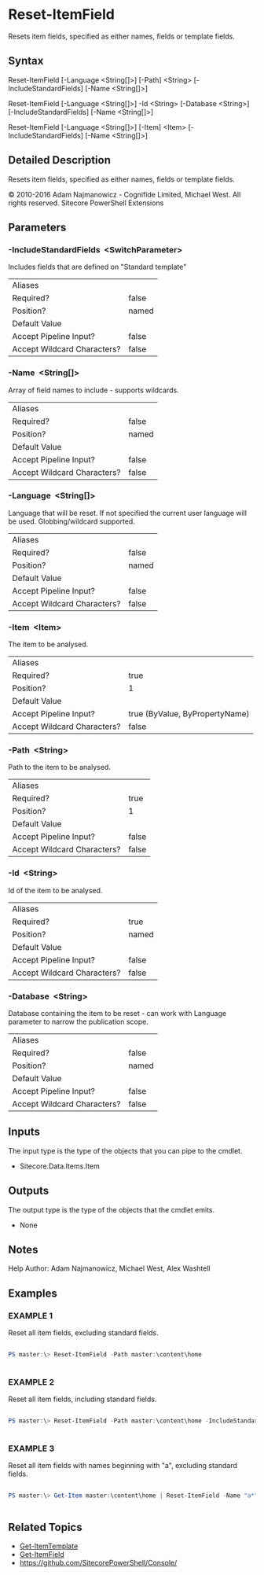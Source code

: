 # Reset-ItemField 
 
Resets item fields, specified as either names, fields or template fields. 
 
## Syntax 
 
Reset-ItemField [-Language &lt;String[]&gt;] [-Path] &lt;String&gt; [-IncludeStandardFields] [-Name &lt;String[]&gt;] 
 
Reset-ItemField [-Language &lt;String[]&gt;] -Id &lt;String&gt; [-Database &lt;String&gt;] [-IncludeStandardFields] [-Name &lt;String[]&gt;] 
 
Reset-ItemField [-Language &lt;String[]&gt;] [-Item] &lt;Item&gt; [-IncludeStandardFields] [-Name &lt;String[]&gt;] 
 
 
## Detailed Description 
 
Resets item fields, specified as either names, fields or template fields. 
 
© 2010-2016 Adam Najmanowicz - Cognifide Limited, Michael West. All rights reserved. Sitecore PowerShell Extensions 
 
## Parameters 
 
### -IncludeStandardFields&nbsp; &lt;SwitchParameter&gt; 
 
Includes fields that are defined on "Standard template" 
 
<table>
    <thead></thead>
    <tbody>
        <tr>
            <td>Aliases</td>
            <td></td>
        </tr>
        <tr>
            <td>Required?</td>
            <td>false</td>
        </tr>
        <tr>
            <td>Position?</td>
            <td>named</td>
        </tr>
        <tr>
            <td>Default Value</td>
            <td></td>
        </tr>
        <tr>
            <td>Accept Pipeline Input?</td>
            <td>false</td>
        </tr>
        <tr>
            <td>Accept Wildcard Characters?</td>
            <td>false</td>
        </tr>
    </tbody>
</table> 
 
### -Name&nbsp; &lt;String[]&gt; 
 
Array of field names to include - supports wildcards. 
 
<table>
    <thead></thead>
    <tbody>
        <tr>
            <td>Aliases</td>
            <td></td>
        </tr>
        <tr>
            <td>Required?</td>
            <td>false</td>
        </tr>
        <tr>
            <td>Position?</td>
            <td>named</td>
        </tr>
        <tr>
            <td>Default Value</td>
            <td></td>
        </tr>
        <tr>
            <td>Accept Pipeline Input?</td>
            <td>false</td>
        </tr>
        <tr>
            <td>Accept Wildcard Characters?</td>
            <td>false</td>
        </tr>
    </tbody>
</table> 
 
### -Language&nbsp; &lt;String[]&gt; 
 
Language that will be reset. If not specified the current user language will be used. Globbing/wildcard supported. 
 
<table>
    <thead></thead>
    <tbody>
        <tr>
            <td>Aliases</td>
            <td></td>
        </tr>
        <tr>
            <td>Required?</td>
            <td>false</td>
        </tr>
        <tr>
            <td>Position?</td>
            <td>named</td>
        </tr>
        <tr>
            <td>Default Value</td>
            <td></td>
        </tr>
        <tr>
            <td>Accept Pipeline Input?</td>
            <td>false</td>
        </tr>
        <tr>
            <td>Accept Wildcard Characters?</td>
            <td>false</td>
        </tr>
    </tbody>
</table> 
 
### -Item&nbsp; &lt;Item&gt; 
 
The item to be analysed. 
 
<table>
    <thead></thead>
    <tbody>
        <tr>
            <td>Aliases</td>
            <td></td>
        </tr>
        <tr>
            <td>Required?</td>
            <td>true</td>
        </tr>
        <tr>
            <td>Position?</td>
            <td>1</td>
        </tr>
        <tr>
            <td>Default Value</td>
            <td></td>
        </tr>
        <tr>
            <td>Accept Pipeline Input?</td>
            <td>true (ByValue, ByPropertyName)</td>
        </tr>
        <tr>
            <td>Accept Wildcard Characters?</td>
            <td>false</td>
        </tr>
    </tbody>
</table> 
 
### -Path&nbsp; &lt;String&gt; 
 
Path to the item to be analysed. 
 
<table>
    <thead></thead>
    <tbody>
        <tr>
            <td>Aliases</td>
            <td></td>
        </tr>
        <tr>
            <td>Required?</td>
            <td>true</td>
        </tr>
        <tr>
            <td>Position?</td>
            <td>1</td>
        </tr>
        <tr>
            <td>Default Value</td>
            <td></td>
        </tr>
        <tr>
            <td>Accept Pipeline Input?</td>
            <td>false</td>
        </tr>
        <tr>
            <td>Accept Wildcard Characters?</td>
            <td>false</td>
        </tr>
    </tbody>
</table> 
 
### -Id&nbsp; &lt;String&gt; 
 
Id of the item to be analysed. 
 
<table>
    <thead></thead>
    <tbody>
        <tr>
            <td>Aliases</td>
            <td></td>
        </tr>
        <tr>
            <td>Required?</td>
            <td>true</td>
        </tr>
        <tr>
            <td>Position?</td>
            <td>named</td>
        </tr>
        <tr>
            <td>Default Value</td>
            <td></td>
        </tr>
        <tr>
            <td>Accept Pipeline Input?</td>
            <td>false</td>
        </tr>
        <tr>
            <td>Accept Wildcard Characters?</td>
            <td>false</td>
        </tr>
    </tbody>
</table> 
 
### -Database&nbsp; &lt;String&gt; 
 
Database containing the item to be reset - can work with Language parameter to narrow the publication scope. 
 
<table>
    <thead></thead>
    <tbody>
        <tr>
            <td>Aliases</td>
            <td></td>
        </tr>
        <tr>
            <td>Required?</td>
            <td>false</td>
        </tr>
        <tr>
            <td>Position?</td>
            <td>named</td>
        </tr>
        <tr>
            <td>Default Value</td>
            <td></td>
        </tr>
        <tr>
            <td>Accept Pipeline Input?</td>
            <td>false</td>
        </tr>
        <tr>
            <td>Accept Wildcard Characters?</td>
            <td>false</td>
        </tr>
    </tbody>
</table> 
 
## Inputs 
 
The input type is the type of the objects that you can pipe to the cmdlet. 
 
* Sitecore.Data.Items.Item 
 
## Outputs 
 
The output type is the type of the objects that the cmdlet emits. 
 
* None 
 
## Notes 
 
Help Author: Adam Najmanowicz, Michael West, Alex Washtell 
 
## Examples 
 
### EXAMPLE 1 
 
Reset all item fields, excluding standard fields. 
 
```powershell   
 
PS master:\> Reset-ItemField -Path master:\content\home 
 
``` 
 
### EXAMPLE 2 
 
Reset all item fields, including standard fields. 
 
```powershell   
 
PS master:\> Reset-ItemField -Path master:\content\home -IncludeStandardFields 
 
``` 
 
### EXAMPLE 3 
 
Reset all item fields with names beginning with "a", excluding standard fields. 
 
```powershell   
 
PS master:\> Get-Item master:\content\home | Reset-ItemField -Name "a*" 
 
``` 
 
## Related Topics 
 
* [Get-ItemTemplate](/appendix/commands/Get-ItemTemplate.md)* [Get-ItemField](/appendix/commands/Get-ItemField.md)* <a href='https://github.com/SitecorePowerShell/Console/' target='_blank'>https://github.com/SitecorePowerShell/Console/</a><br/>

